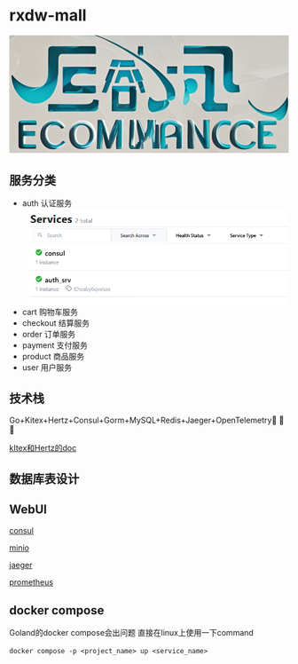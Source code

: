 # rxdw-mall

![.png](images/ReadMEpic/front.png)

## 服务分类

* auth 认证服务![image.png](images/consul/image.png)
* cart 购物车服务
* checkout 结算服务
* order 订单服务
* payment 支付服务
* product 商品服务
* user 用户服务

## 技术栈

Go+Kitex+Hertz+Consul+Gorm+MySQL+Redis+Jaeger+OpenTelemetry🚀️ 🚀️ 🚀️

[kItex和Hertz的doc](https://www.cloudwego.io/)

## 数据库表设计

## WebUI

[consul](http://121.40.228.214:8500/)

[minio](http://121.40.228.214:19001/)

[jaeger](http://121.40.228.214:16686/)

[prometheus](http://121.40.228.214:3000/)


## docker compose

Goland的docker compose会出问题 直接在linux上使用一下command

`docker compose -p <project_name> up <service_name>`
